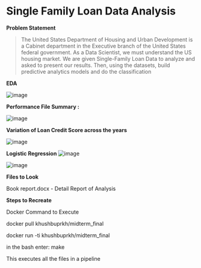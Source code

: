 # Single Family Loan Data Analysis 

**Problem Statement**
>The United States Department of Housing and Urban Development is a Cabinet department in the Executive branch of the United States federal government. As a Data Scientist, we must understand the US housing market. We are given Single-Family Loan Data to analyze and asked to present our results. Then, using the datasets, build predictive analytics models and do the classification 

**EDA**

![image](https://user-images.githubusercontent.com/23444603/39903329-ae2c9182-54a0-11e8-82fb-968601585b82.png)

**Performance File Summary :**

![image](https://user-images.githubusercontent.com/23444603/39903366-e11a4fa8-54a0-11e8-9671-9074125ed05e.png)

**Variation of Loan Credit Score across the years**

![image](https://user-images.githubusercontent.com/23444603/39903433-3586f762-54a1-11e8-8fb8-132da574c888.png)

**Logistic Regression**
![image](https://user-images.githubusercontent.com/23444603/39903538-a0ba5542-54a1-11e8-98e2-fc5b6b2e50c9.png)

![image](https://user-images.githubusercontent.com/23444603/39903561-bcb7ae84-54a1-11e8-9ab5-e2f7b9893ea9.png)

**Files to Look**

Book report.docx - Detail Report of Analysis

**Steps to Recreate**

Docker Command to Execute 

docker pull khushbuprkh/midterm_final

docker run -ti khushbuprkh/midterm_final

in  the bash enter: make 

This executes all the files in a pipeline
